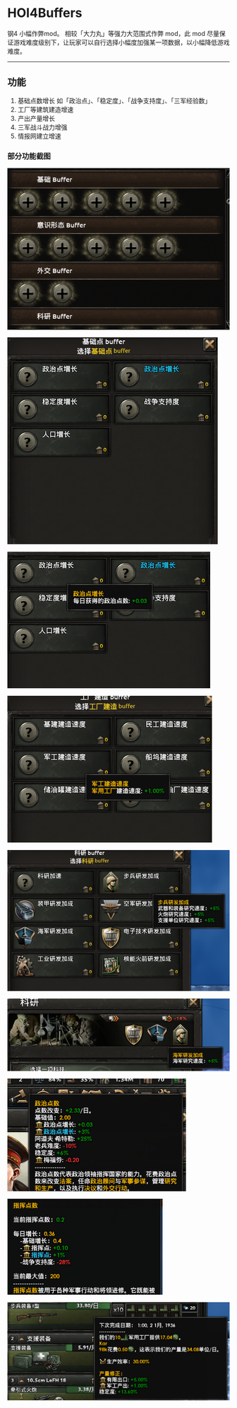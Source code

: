 # HOI4Buffers

钢4 小幅作弊mod。 相较「大力丸」等强力大范围式作弊 mod，此 mod 尽量保证游戏难度级别下，让玩家可以自行选择小幅度加强某一项数据，以小幅降低游戏难度。

---

## 功能

1. 基础点数增长
	如「政治点」、「稳定度」、「战争支持度」、「三军经验数」
2. 工厂等建筑建造增速
3. 产出产量增长
4. 三军战斗战力增强
5. 情报网建立增速





### 部分功能截图

![](./resource/images/001.png)

![](./resource/images/002.png)

![](./resource/images/003.png)

![](./resource/images/004.png)

![](./resource/images/005.png)

![](./resource/images/006.png)

![](./resource/images/007.png)

![](./resource/images/008.png)

![](./resource/images/009.png)

